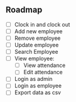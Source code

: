 ## Roadmap
- [ ] Clock in and clock out
- [ ] Add new employee
- [ ] Remove employee
- [ ] Update employee
- [ ] Search Employee 
- [ ] View employee:
    - [ ] View attendance 
    - [ ] Edit attendance

- [ ] Login as admin
- [ ] Login as employee
- [ ] Export data as csv

